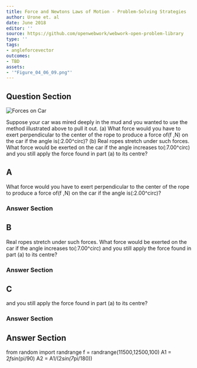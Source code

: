 ```yaml
---
title: Force and Newtons Laws of Motion - Problem-Solving Strategies
author: Urone et. al
date: June 2018
editor: ''
source: https://github.com/openwebwork/webwork-open-problem-library
type: ''
tags:
- angleforcevector
outcomes:
- TBD
assets:
- '"Figure_04_06_09.png"'
---
```


## Question Section 

![Forces on Car]("Figure_04_06_09.png")

Suppose your car was mired deeply in the mud and you wanted to use the method illustrated above to pull it out. 
(a) What force would you have to exert perpendicular to the center of the rope to produce a force of(f ,N) on the car if the angle is(:2.00^circ)? 
(b) Real ropes stretch under such forces. What force would be exerted on the car if the angle increases to(:7.00^circ) and you still apply the force found in part (a) to its centre?

## A
What force would you have to exert perpendicular to the center of the rope to produce a force of(f ,N) on the car if the angle is(:2.00^circ)? 
### Answer Section
## B
Real ropes stretch under such forces. What force would be exerted on the car if the angle increases to(:7.00^circ) and you still apply the force found in part (a) to its centre?
### Answer Section
## C
and you still apply the force found in part (a) to its centre?
### Answer Section


## Answer Section

from random import randrange
f = randrange(11500,12500,100)
A1 = 2*f*sin(pi/90)
A2 = A1/(2*sin(7*pi/180))